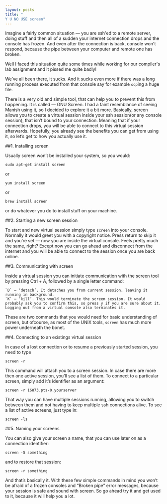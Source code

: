```yaml
---
layout: posts
title: "
Y U NO USE screen"
---
```


Imagine a fairly common situation — you are ssh'ed to a remote server, doing stuff and then all of a sudden your internet connection drops and the console has frozen. And even after the connection is back, console won't respond, because the pipe between your computer and remote one has broken.

Well I faced this situation quite some times while working for our compiler's lab assignment and it pissed me quite badly!

We’ve all been there, it sucks. And it sucks even more if there was a long running process executed from that console say for example `scp`ing a huge file.


There is a very old and simple tool, that can help you to prevent this from happening. It is called — GNU Screen. I had a faint resemblance of seeing Manish using it, so I decided to explore it a bit more. Basically, screen allows you to create a virtual session inside your ssh session(or any console session), that isn’t bound to your connection. Meaning that if your connection drops, you will be able to connect to this virtual session afterwards. Hopefully, you already see the benefits you can get from using it, so let’s get to how you actually use it. 




##1. Installing screen

Usually screen won’t be installed your system, so you would:

	sudo apt-get install screen

or

	yum install screen

or

	brew install screen

or do whatever you do to install stuff on your machine.


##2. Starting a new screen session

To start and new virtual session simply type `screen` into your console. Normally it would greet you with a copyright notice. Press return to skip it and you’re set — now you are inside the virtual console. Feels pretty much the same, right? Except now you can go ahead and disconnect from the internet and you will be able to connect to the session once you are back online.


##3. Communicating with screen

Inside a virtual session you can initiate communication with the screen tool by pressing Ctrl + A, followed by a single letter command:

    `D` — ‘detach’. It detaches you from current session, leaving it running in background.
    `K` — ‘kill’. This would terminate the screen session. It would probably ask you to confirm this, so press y if you are sure about it. Logging out from a virtual console also terminates it.

These are two commands that you would need for basic understanding of screen, but ofcourse, as most of the UNIX tools, `screen` has much more power underneath the bonet.


##4. Connecting to an existings virtual session

In case of a lost connection or to resume a previously started session, you need to type

	screen -r

This command will attach you to a screen session. In case there are more then one active session, you’ll see a list of them. To connect to a particular screen, simply add it’s identifier as an argument:

	screen -r 16873.pts-0.yourserver

That way you can have multiple sessions running, allowing you to switch between them and not having to keep multiple ssh connections alive. To see a list of active screens, just type in:

	screen -ls

##5. Naming your screens

You can also give your screen a name, that you can use later on as a connection identifier:

	screen -S something

and to restore that session:

	screen -r something

And that’s basically it. With these few simple commands in mind you won’t be afraid of a frozen consoles and “Broken pipe” error messages, because your session is safe and sound with screen. So go ahead try it and get used to it, because it will help you a lot.
